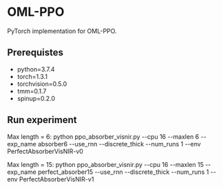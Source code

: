 # OML-PPO

PyTorch implementation for OML-PPO. 

## Prerequistes

  - python=3.7.4
  - torch=1.3.1
  - torchvision=0.5.0
  - tmm=0.1.7
  - spinup=0.2.0

## Run experiment

Max length = 6:
python ppo_absorber_visnir.py --cpu 16 --maxlen 6 --exp_name absorber6 --use_rnn --discrete_thick --num_runs 1 --env PerfectAbsorberVisNIR-v0

Max length = 15:
python ppo_absorber_visnir.py --cpu 16 --maxlen 15 --exp_name perfect_absorber15 --use_rnn --discrete_thick --num_runs 1 --env PerfectAbsorberVisNIR-v1